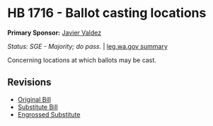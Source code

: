 # HB 1716 - Ballot casting locations
**Primary Sponsor:** [Javier Valdez](/person/leg/javier.valdez.md)

*Status: SGE - Majority; do pass.* | [leg.wa.gov summary](https://app.leg.wa.gov/billsummary?BillNumber=1716&Year=2021)

Concerning locations at which ballots may be cast.

## Revisions
* [Original Bill](1/)
* [Substitute Bill](S/)
* [Engrossed Substitute](S.E/)